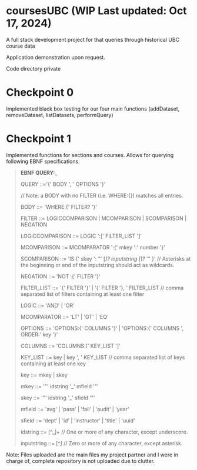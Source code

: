 # coursesUBC (WIP Last updated: Oct 17, 2024)
A full stack development project for that queries through historical UBC course data

Application demonstration upon request.

Code directory private

# Checkpoint 0
Implemented black box testing for our four main functions (addDataset, removeDataset, listDatasets, performQuery)

# Checkpoint 1
Implemented functions for sections and courses. 
Allows for querying following EBNF specifications.

> **EBNF QUERY:_**
> 
> QUERY ::='{' BODY ', ' OPTIONS '}'
> 
> // Note: a BODY with no FILTER (i.e. WHERE:{}) matches all entries.
>
> BODY ::= 'WHERE:{' FILTER? '}'
>
> FILTER ::= LOGICCOMPARISON | MCOMPARISON | SCOMPARISON | NEGATION
>
> LOGICCOMPARISON ::= LOGIC ':[' FILTER_LIST ']'
>
> MCOMPARISON ::= MCOMPARATOR ':{' mkey ':' number '}'
>
> SCOMPARISON ::= 'IS:{' skey ': "' [*]? inputstring [*]? '" }'  // Asterisks at the beginning or end of the inputstring should act as wildcards.
>
> NEGATION ::= 'NOT :{' FILTER '}'
>
> FILTER_LIST ::= '{' FILTER '}' | '{' FILTER '}, ' FILTER_LIST // comma separated list of filters containing at least one filter
> 
> LOGIC ::= 'AND' | 'OR'
> 
> MCOMPARATOR ::= 'LT' | 'GT' | 'EQ'
>
> OPTIONS ::= 'OPTIONS:{' COLUMNS '}' | 'OPTIONS:{' COLUMNS ', ORDER:' key '}'
>
> COLUMNS ::= 'COLUMNS:[' KEY_LIST ']'
>
> KEY_LIST ::= key | key ', ' KEY_LIST // comma separated list of keys containing at least one key
>
> key ::= mkey | skey
>
> mkey ::= '"' idstring '_' mfield '"'
>
> skey ::= '"' idstring '_' sfield '"'
>
> mfield ::= 'avg' | 'pass' | 'fail' | 'audit' | 'year'
>
> sfield ::=  'dept' | 'id' | 'instructor' | 'title' | 'uuid'
>
> idstring ::= [^_]+ // One or more of any character, except underscore.
>
> inputstring ::= [^*]* // Zero or more of any character, except asterisk.


Note: Files uploaded are the main files my project partner and I were in charge of, complete repository is not uploaded due to clutter.

